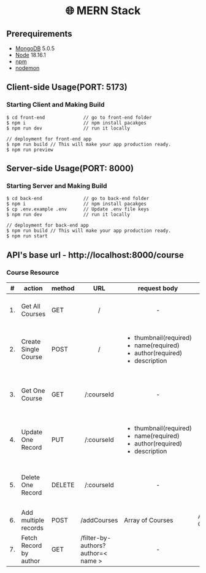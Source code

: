<h1 align="center">
🌐 MERN Stack
</h1>

## Prerequirements

- [MongoDB](https://docs.mongodb.com/v4.4/installation/) 5.0.5
- [Node](https://nodejs.org/en/download/) 18.16.1
- [npm](https://nodejs.org/en/download/package-manager/)
- [nodemon](https://nodemon.io/)

## Client-side Usage(PORT: 5173)

### Starting Client and Making Build

```terminal
$ cd front-end              // go to front-end folder
$ npm i                     // npm install pacakges
$ npm run dev               // run it locally

// deployment for front-end app
$ npm run build // This will make your app production ready.
$ npm run preview
```

## Server-side Usage(PORT: 8000)

### Starting Server and Making Build

```terminal
$ cd back-end               // go to back-end folder
$ npm i                     // npm install pacakges
$ cp .env.example .env      // Update .env file keys
$ npm run dev               // run it locally

// deployment for back-end app
$ npm run build // This will make your app production ready.
$ npm run start
```

## API's base url - http://localhost:8000/course

### Course Resource

| #   | action                 | method | <div  align="center">URL</div>         | <div  align="center">request body</div>                                                                   | <div  align="center">response</div>                                         |
| --- | ---------------------- | ------ | -------------------------------------- | --------------------------------------------------------------------------------------------------------- | --------------------------------------------------------------------------- |
| 1.  | Get All Courses        | GET    | <div  align="center">/</div>           | <div  align="center">-</div>                                                                              | <div  align="center">Array of courses<br />or <br />[ ]</div>               |
| 2.  | Create Single Course   | POST   | <div  align="center">/</div>           | <ul><li>thumbnail(required)</li><li>name(required)</li><li>author(required)</li><li>description</li></ul> | <ul><li>thumbnail</li><li>name</li><li>author</li><li>description</li></ul> |
| 3.  | Get One Course         | GET    | <div  align="center">/:courseId</div>  | <div  align="center">-</div>                                                                              | <ul><li>thumbnail</li><li>name</li><li>author</li><li>description</li></ul> |
| 4.  | Update One Record      | PUT    | <div  align="center">/:courseId</div>  | <ul><li>thumbnail(required)</li><li>name(required)</li><li>author(required)</li><li>description</li></ul> | <ul><li>thumbnail</li><li>name</li><li>author</li><li>description</li></ul> |
| 5.  | Delete One Record      | DELETE | <div  align="center">/:courseId</div>  | <div  align="center">-</div>                                                                              | <ul><li>thumbnail</li><li>name</li><li>author</li><li>description</li></ul> |
| 6.  | Add multiple records   | POST   | <div  align="center">/addCourses</div> | Array of Courses                                                                                          | Array of Courses                                                            |
| 7.  | Fetch Record by author | GET    | /filter-by-authors?author=< name >     | <div  align="center">-</div>                                                                              | <div  align="center">Array of courses<br />or <br />[ ]</div>               |
